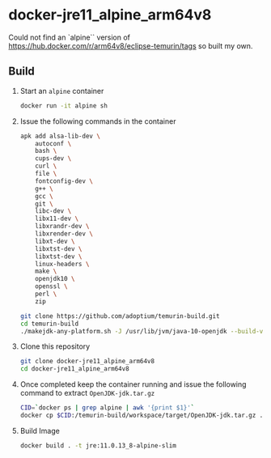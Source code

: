 # docker-jre11_alpine_arm64v8

Could not find an `alpine`` version of https://hub.docker.com/r/arm64v8/eclipse-temurin/tags so built my own.

## Build

1. Start an `alpine` container

    ```bash
    docker run -it alpine sh
    ```

1. Issue the following commands in the container

    ```bash
    apk add alsa-lib-dev \
        autoconf \
        bash \
        cups-dev \
        curl \
        file \
        fontconfig-dev \
        g++ \
        gcc \
        git \
        libc-dev \
        libx11-dev \
        libxrandr-dev \
        libxrender-dev \
        libxt-dev \
        libxtst-dev \
        libxtst-dev \
        linux-headers \
        make \
        openjdk10 \
        openssl \
        perl \
        zip

    git clone https://github.com/adoptium/temurin-build.git
    cd temurin-build
    ./makejdk-any-platform.sh -J /usr/lib/jvm/java-10-openjdk --build-variant hotspot --configure-args --disable-warnings-as-errors --tag jdk-11.0.13+8_adopt --branch release jdk11u
    ```

1. Clone this repository

    ```bash
    git clone docker-jre11_alpine_arm64v8
    cd docker-jre11_alpine_arm64v8
    ```

1. Once completed keep the container running and issue the following command to extract `OpenJDK-jdk.tar.gz`

   ```bash
   CID=`docker ps | grep alpine | awk '{print $1}'`
   docker cp $CID:/temurin-build/workspace/target/OpenJDK-jdk.tar.gz .
   ```

1. Build Image

   ```bash
   docker build . -t jre:11.0.13_8-alpine-slim
   ```
